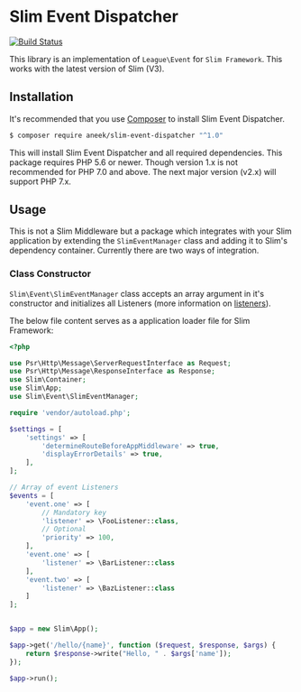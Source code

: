 # Slim Event Dispatcher

[![Build Status](https://travis-ci.org/aneek/slim-event-dispatcher.svg?branch=develop)](https://travis-ci.org/aneek/slim-event-dispatcher)

This library is an implementation of ```League\Event``` for ```Slim Framework```. This works with the latest version of Slim (V3).

## Installation
It's recommended that you use [Composer](https://getcomposer.org/) to install Slim Event Dispatcher.

```bash
$ composer require aneek/slim-event-dispatcher "^1.0"
```
This will install Slim Event Dispatcher and all required dependencies. This package requires PHP 5.6 or newer. Though version 1.x is not recommended for PHP 7.0 and above. The next major version (v2.x) will support PHP 7.x.

## Usage
This is not a Slim Middleware but a package which integrates with your Slim application by extending the ```SlimEventManager``` class and adding it to Slim's dependency container. Currently there are two ways of integration.

### Class Constructor
```Slim\Event\SlimEventManager``` class accepts an array argument in it's constructor and initializes all Listeners (more information on [listeners](http://event.thephpleague.com/2.0/listeners/callables/)).

The below file content serves as a application loader file for Slim Framework:

```php
<?php

use Psr\Http\Message\ServerRequestInterface as Request;
use Psr\Http\Message\ResponseInterface as Response;
use Slim\Container;
use Slim\App;
use Slim\Event\SlimEventManager;

require 'vendor/autoload.php';

$settings = [
    'settings' => [
        'determineRouteBeforeAppMiddleware' => true,
        'displayErrorDetails' => true,
    ],
];

// Array of event Listeners
$events = [
    'event.one' => [
        // Mandatory key
        'listener' => \FooListener::class,
        // Optional
        'priority' => 100,
    ],
    'event.one' => [
        'listener' => \BarListener::class
    ],
    'event.two' => [
        'listener' => \BazListener::class
    ]
];


$app = new Slim\App();

$app->get('/hello/{name}', function ($request, $response, $args) {
    return $response->write("Hello, " . $args['name']);
});

$app->run();
```
